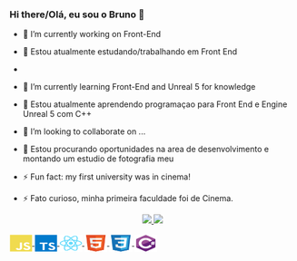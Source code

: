 ### Hi there/Olá, eu sou o Bruno 👋

- 🔭 I’m currently working on Front-End
- 🔭 Estou atualmente estudando/trabalhando em Front End
- 
- 🌱 I’m currently learning Front-End and Unreal 5 for knowledge
- 🌱 Estou atualmente aprendendo programaçao para Front End e Engine Unreal 5 com C++

- 👯 I’m looking to collaborate on ...
- 👯 Estou procurando oportunidades na area de desenvolvimento e montando um estudio de fotografia meu

- ⚡ Fun fact: my first university was in cinema!
- ⚡ Fato curioso, minha primeira faculdade foi de Cinema. 

<div align="center">
  <a href="https://github.com/BrunoOchoa">
  <img height="180em" src="https://github-readme-stats.vercel.app/api?username=brunoochoa&show_icons=true&theme=dark&include_all_commits=true&count_private=true"/>
  <img height="180em" src="https://github-readme-stats.vercel.app/api/top-langs/?username=brunoochoa&layout=compact&langs_count=7&theme=dark"/>
</div>

<div style="display: inline_block"><br>
  <img align="center" alt="Rafa-Js" height="30" width="40" src="https://raw.githubusercontent.com/devicons/devicon/master/icons/javascript/javascript-plain.svg">
  <img align="center" alt="Rafa-Ts" height="30" width="40" src="https://raw.githubusercontent.com/devicons/devicon/master/icons/typescript/typescript-plain.svg">
  <img align="center" alt="Rafa-React" height="30" width="40" src="https://raw.githubusercontent.com/devicons/devicon/master/icons/react/react-original.svg">
  <img align="center" alt="Rafa-HTML" height="30" width="40" src="https://raw.githubusercontent.com/devicons/devicon/master/icons/html5/html5-original.svg">
  <img align="center" alt="Rafa-CSS" height="30" width="40" src="https://raw.githubusercontent.com/devicons/devicon/master/icons/css3/css3-original.svg">
  <img align="center" alt="Rafa-Csharp" height="30" width="40" src="https://raw.githubusercontent.com/devicons/devicon/master/icons/csharp/csharp-original.svg">
</div>
